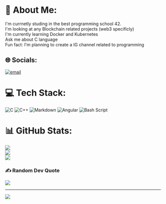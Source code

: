 # 💫 About Me:
I'm currnetly studing in the best programming school 42.<br>I'm looking at any Blockchain related projects (web3 specificly)<br>I'm currently learning Docker and Kubernetes<br>Ask me about C language<br>Fun fact: I'm planning to create a IG channel related to programming


## 🌐 Socials:
[![email](https://img.shields.io/badge/Email-D14836?logo=gmail&logoColor=white)](mailto:optionalziraelleariz@gmail.com) 

# 💻 Tech Stack:
![C](https://img.shields.io/badge/c-%2300599C.svg?style=for-the-badge&logo=c&logoColor=white) ![C++](https://img.shields.io/badge/c++-%2300599C.svg?style=for-the-badge&logo=c%2B%2B&logoColor=white) ![Markdown](https://img.shields.io/badge/markdown-%23000000.svg?style=for-the-badge&logo=markdown&logoColor=white) ![Angular](https://img.shields.io/badge/angular-%23DD0031.svg?style=for-the-badge&logo=angular&logoColor=white) ![Bash Script](https://img.shields.io/badge/bash_script-%23121011.svg?style=for-the-badge&logo=gnu-bash&logoColor=white)
# 📊 GitHub Stats:
![](https://github-readme-stats.vercel.app/api?username=Zirael-leariZ&theme=dark&hide_border=true&include_all_commits=false&count_private=true)<br/>
![](https://nirzak-streak-stats.vercel.app/?user=Zirael-leariZ&theme=dark&hide_border=true)<br/>
![](https://github-readme-stats.vercel.app/api/top-langs/?username=Zirael-leariZ&theme=dark&hide_border=true&include_all_commits=false&count_private=true&layout=compact)

### ✍️ Random Dev Quote
![](https://quotes-github-readme.vercel.app/api?type=horizontal&theme=radical)

---
[![](https://visitcount.itsvg.in/api?id=Zirael-leariZ&icon=0&color=0)](https://visitcount.itsvg.in)

<!-- Proudly created with GPRM ( https://gprm.itsvg.in ) -->
